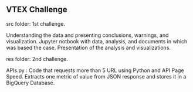 ## VTEX Challenge 

src folder: 1st challenge. 

Understanding the data and presenting conclusions, warnings, and visualization.
Jupyter notbook with data, analysis, and documents in which was based the case.
Presentation of the analysis and visualizations. 

res folder: 2nd challenge.

APIs.py : Code that requests more than 5 URL using Python and API Page Speed. Extracts one metric of value from JSON response and stores it in a BigQuery Database.

